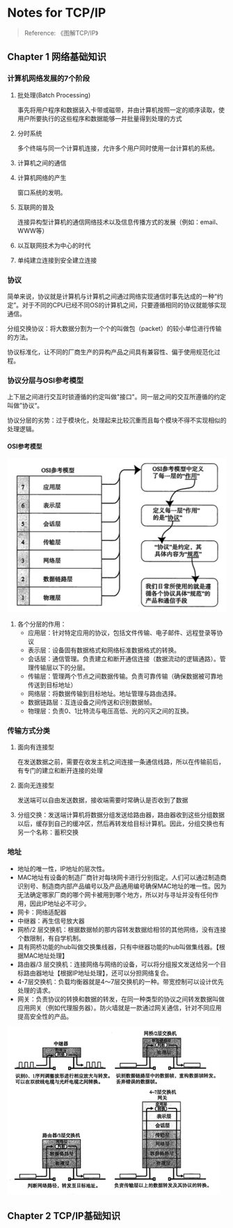 # Notes for TCP/IP

> Reference: 《图解TCP/IP》

## Chapter 1 网络基础知识

### 计算机网络发展的7个阶段

1. 批处理(Batch Processing)

   事先将用户程序和数据装入卡带或磁带，并由计算机按照一定的顺序读取，使用户所要执行的这些程序和数据能够一并批量得到处理的方式

2. 分时系统

   多个终端与同一个计算机连接，允许多个用户同时使用一台计算机的系统。

3. 计算机之间的通信

4. 计算机网络的产生

   窗口系统的发明。

5. 互联网的普及

   连接异构型计算机的通信网络技术以及信息传播方式的发展（例如：email、WWW等）

6. 以互联网技术为中心的时代

7. 单纯建立连接到安全建立连接

### 协议

简单来说，协议就是计算机与计算机之间通过网络实现通信时事先达成的一种“约定”。对于不同的CPU已经不同OS的计算机之间，只要遵循相同的协议就能够实现通信。

分组交换协议：将大数据分割为一个个的叫做包（packet）的较小单位进行传输的方法。

协议标准化，让不同的厂商生产的异构产品之间具有兼容性、偏于使用规范化过程。

### 协议分层与OSI参考模型

上下层之间进行交互时锁遵循的约定叫做"接口"。同一层之间的交互所遵循的约定叫做”协议“。

协议分层的劣势：过于模块化，处理起来比较沉重而且每个模块不得不实现相似的处理逻辑。

#### OSI参考模型

![image-20201015122656327](image-20201015122656327.png)



1. 各个分层的作用：
   - 应用层：针对特定应用的协议，包括文件传输、电子邮件、远程登录等协议
   - 表示层：设备固有数据格式和网络标准数据格式的转换。
   - 会话层：通信管理。负责建立和断开通信连接（数据流动的逻辑通路）。管理传输层以下的分层。
   - 传输层：管理两个节点之间数据传输。负责可靠传输（确保数据被可靠地传送到目标地址）
   - 网络层：将数据传输到目标地址。地址管理与路由选择。
   - 数据链路层：互连设备之间传送和识别数据帧。
   - 物理层：负责0、1比特流与电压高低、光的闪灭之间的互换。

### 传输方式分类

1. 面向有连接型

   在发送数据之前，需要在收发主机之间连接一条通信线路，所以在传输前后，有专门的建立和断开连接的处理

2. 面向无连接型

   发送端可以自由发送数据，接收端需要时常确认是否收到了数据

3. 分组交换：发送端计算机将数据分组发送给路由器，路由器收到这些分组数据以后，缓存到自己的缓冲区，然后再转发给目标计算机。因此，分组交换也有另一个名称：蓄积交换

### 地址

- 地址的唯一性，IP地址的层次性。
- MAC地址有设备的制造厂商针对每块网卡进行分别指定。人们可以通过制造商识别号、制造商内部产品编号以及产品通用编号确保MAC地址的唯一性。因为无法确定哪家厂商的哪个网卡被用到哪个地方，所以对与寻址并没有任何作用，因此IP地址必不可少。
- 网卡：网络适配器
- 中继器：再生信号放大器
- 网桥/2 层交换机：根据数据帧的那内容转发数据给相邻的其他网络，没有连接个数限制，有自学机制。
- 具有网桥功能的hub叫做交换集线器，只有中继器功能的hub叫做集线器。【根据MAC地址处理】
- 路由器/3 层交换机：连接网络与网络的设备，可以将分组报文发送给另一个目标路由器地址【根据IP地址处理】，还可以分担网络复合。
- 4-7层交换机：负载均衡器就是4～7层交换机的一种。带宽控制可以设计优先处理的请求。
- 网关：负责协议的转换和数据的转发，在同一种类型的协议之间转发数据叫做应用网关（例如代理服务器）。防火墙就是一款通过网关通信，针对不同应用提高安全性的产品。

<img src="image-20201015155924024.png" alt="image-20201015155924024" style="zoom:80%;" />

## Chapter 2 TCP/IP基础知识

